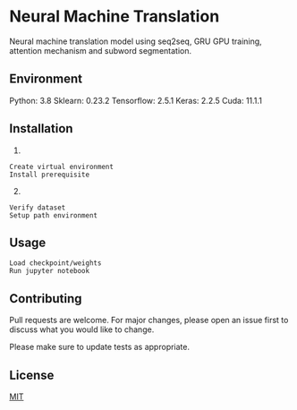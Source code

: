 # Neural Machine Translation

Neural machine translation model using seq2seq, GRU GPU training, attention mechanism and subword segmentation.

## Environment
Python: 3.8
Sklearn: 0.23.2
Tensorflow: 2.5.1
Keras: 2.2.5
Cuda: 11.1.1

## Installation
1. 
```
Create virtual environment
Install prerequisite
```

2. 
```
Verify dataset
Setup path environment
```

## Usage
```
Load checkpoint/weights
Run jupyter notebook
```

## Contributing
Pull requests are welcome. For major changes, please open an issue first to discuss what you would like to change.

Please make sure to update tests as appropriate.


## License
[MIT](https://choosealicense.com/licenses/mit/)
